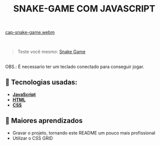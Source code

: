 <h1 align=center> SNAKE-GAME COM JAVASCRIPT </h1>

<br>

[cap-snake-game.webm](https://github.com/RonaldoFidelis/snake-game/assets/92171641/182b37f1-74f8-47ab-a5b1-ee47b229e3e8)

<br>

> Teste você mesmo: <a href="https://jogodacobrinharf.netlify.app/" target="_blank">Snake Game</a>
<br>
OBS.: É necessario ter um teclado conectado para conseguir jogar.
<br>


## 🚀 Tecnologias usadas:

* **[ JavaScript ](https://developer.mozilla.org/en-US/docs/Web/JavaScript)**
* **[ HTML ](https://developer.mozilla.org/pt-BR/docs/Web/HTML)**
* **[ CSS ](https://developer.mozilla.org/pt-BR/docs/Web/CSS)**


## 📝 Maiores aprendizados

* Gravar o projeto, tornando este README um pouco mais profissional
* Utilizar o CSS GRID 
